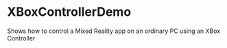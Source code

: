 # XBoxControllerDemo
Shows how to control a Mixed Reality app on an ordinary PC using an XBox Controller
